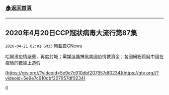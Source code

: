 ###  [:house:返回首頁](https://github.com/ourhimalayas/txt)
---

## 2020年4月20日CCP冠狀病毒大流行第87集
`2020-04-21 02:01 GM33` [轉載自GNews](https://gnews.org/zh-hant/179934/)

哈爾濱疫情嚴重，再度封城；黨媒造謠抹黑美國疫情救濟金；各國紛紛質疑中國在疫情的數據上造假

[https://gtv.org//?videoid=5e9e7c910dbf207957df0234](https://gtv.org//?videoid=5e9e7c910dbf207957df0234)

0
